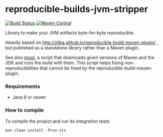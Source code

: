 reproducible-builds-jvm-stripper
================================

[![Build Status](https://travis-ci.org/raboof/reproducible-build-jar-stripper.svg?branch=master)](https://travis-ci.org/raboof/reproducible-build-jar-stripper)
[![Maven Central](https://maven-badges.herokuapp.com/maven-central/net.bzzt/reproducible-build-jar-stripper/badge.svg)](https://maven-badges.herokuapp.com/maven-central/net.bzzt/reproducible-build-jar-stripper)

Library to make your JVM artifacts byte-for-byte reproducible.

Heavily based on http://zlika.github.io/reproducible-build-maven-plugin/ , but
published as a standalone library rather than a Maven plugin.

See also [moot](https://github.com/Zlika/moot), a script that downloads given versions of Maven and the JDK and runs the build with them. This script helps fixing non-reproducibilities that cannot be fixed by the reproducible-build-maven-plugin.

### Requirements

* Java 8 or newer

### How to compile

To compile the project and run its integration tests:

```
mvn clean install -Prun-its
```
